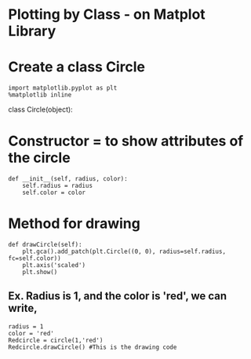 # Plotting by Class - on Matplot Library
# Create a class Circle
    
    import matplotlib.pyplot as plt
    %matplotlib inline

class Circle(object):    
# Constructor = to show attributes of the circle
    
    def __init__(self, radius, color):
        self.radius = radius
        self.color = color 
        
# Method for drawing
    
    def drawCircle(self):
        plt.gca().add_patch(plt.Circle((0, 0), radius=self.radius, fc=self.color))
        plt.axis('scaled')
        plt.show()   
        
## Ex. Radius is 1, and the color is 'red', we can write,
    radius = 1
    color = 'red'
    Redcircle = circle(1,'red')
    Redcircle.drawCircle() #This is the drawing code

